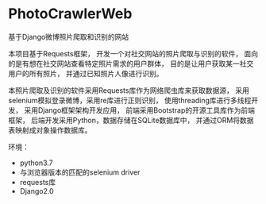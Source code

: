 # PhotoCrawlerWeb
基于Django微博照片爬取和识别的网站

本项目基于Requests框架，
开发一个对社交网站的照片爬取与识别的软件，
面向的是有想在社交网站查看特定照片需求的用户群体，
目的是让用户获取某一社交用户的所有照片，
并通过已知照片人像进行识别。

本照片爬取及识别的软件采用Requests库作为网络爬虫库来获取数据源，
采用selenium模拟登录微博，采用re库进行正则识别，
使用threading库进行多线程开发，
采用Django框架架构开发应用，
前端采用Bootstrap的开源工具库作为前端框架，
后端开发采用Python，数据存储在SQLite数据库中，
并通过ORM将数据表映射成对象操作数据库。

环境：
- python3.7
- 与浏览器版本的匹配的selenium driver
- requests库
- Django2.0
